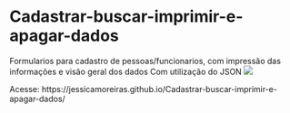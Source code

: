 # Cadastrar-buscar-imprimir-e-apagar-dados
Formularios para cadastro de pessoas/funcionarios, com impressão das informações e visão geral dos dados
Com utilização do JSON
<img src="https://user-images.githubusercontent.com/100448388/222914539-1c581095-bc51-41ad-96dd-26c297b81abf.png">
<div>
  <img src="">
</div>
Acesse: https://jessicamoreiras.github.io/Cadastrar-buscar-imprimir-e-apagar-dados/
